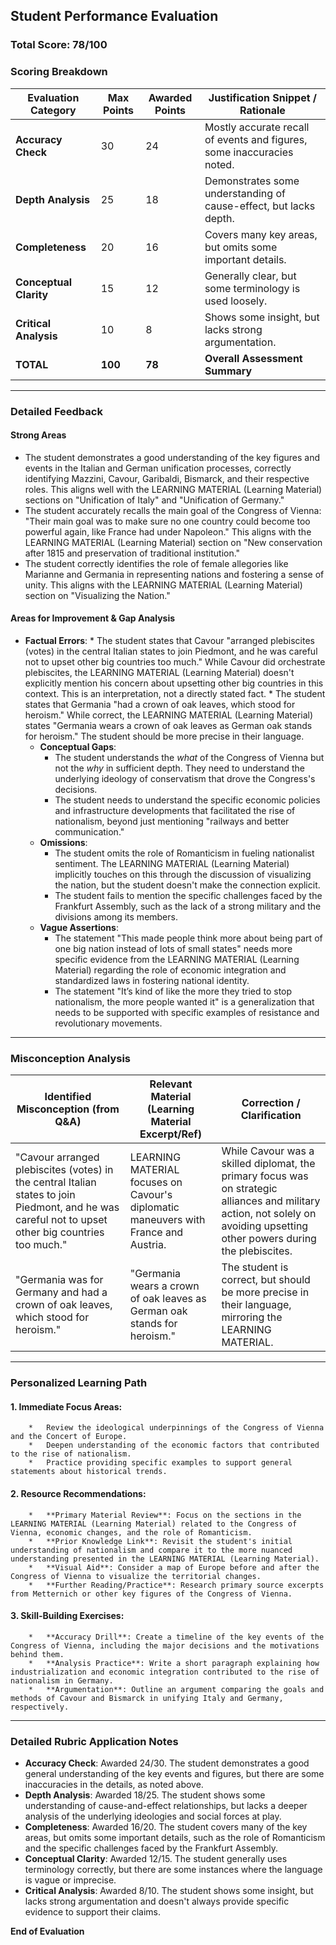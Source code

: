 ## Student Performance Evaluation

### **Total Score**: 78/100

### **Scoring Breakdown**
| Evaluation Category  | Max Points | Awarded Points | Justification Snippet / Rationale                                     |
|----------------------|------------|----------------|-----------------------------------------------------------------------|
| **Accuracy Check**   | 30         | 24        | Mostly accurate recall of events and figures, some inaccuracies noted.  |
| **Depth Analysis**   | 25         | 18        | Demonstrates some understanding of cause-effect, but lacks depth.       |
| **Completeness**     | 20         | 16        | Covers many key areas, but omits some important details.               |
| **Conceptual Clarity**| 15         | 12        | Generally clear, but some terminology is used loosely.                |
| **Critical Analysis**| 10         | 8        | Shows some insight, but lacks strong argumentation.                   |
| **TOTAL**            | **100**    | **78**| **Overall Assessment Summary**                                          |

---

### **Detailed Feedback**

#### Strong Areas
*   The student demonstrates a good understanding of the key figures and events in the Italian and German unification processes, correctly identifying Mazzini, Cavour, Garibaldi, Bismarck, and their respective roles. This aligns well with the LEARNING MATERIAL (Learning Material) sections on "Unification of Italy" and "Unification of Germany."
*   The student accurately recalls the main goal of the Congress of Vienna: "Their main goal was to make sure no one country could become too powerful again, like France had under Napoleon." This aligns with the LEARNING MATERIAL (Learning Material) section on "New conservation after 1815 and preservation of traditional institution."
*   The student correctly identifies the role of female allegories like Marianne and Germania in representing nations and fostering a sense of unity. This aligns with the LEARNING MATERIAL (Learning Material) section on "Visualizing the Nation."

#### Areas for Improvement & Gap Analysis
*   **Factual Errors**:
        *   The student states that Cavour "arranged plebiscites (votes) in the central Italian states to join Piedmont, and he was careful not to upset other big countries too much." While Cavour did orchestrate plebiscites, the LEARNING MATERIAL (Learning Material) doesn't explicitly mention his concern about upsetting other big countries in this context. This is an interpretation, not a directly stated fact.
        *   The student states that Germania "had a crown of oak leaves, which stood for heroism." While correct, the LEARNING MATERIAL (Learning Material) states "Germania wears a crown of oak leaves as German oak stands for heroism." The student should be more precise in their language.
    *   **Conceptual Gaps**:
        *   The student understands the *what* of the Congress of Vienna but not the *why* in sufficient depth. They need to understand the underlying ideology of conservatism that drove the Congress's decisions.
        *   The student needs to understand the specific economic policies and infrastructure developments that facilitated the rise of nationalism, beyond just mentioning "railways and better communication."
    *   **Omissions**:
        *   The student omits the role of Romanticism in fueling nationalist sentiment. The LEARNING MATERIAL (Learning Material) implicitly touches on this through the discussion of visualizing the nation, but the student doesn't make the connection explicit.
        *   The student fails to mention the specific challenges faced by the Frankfurt Assembly, such as the lack of a strong military and the divisions among its members.
    *   **Vague Assertions**:
        *   The statement "This made people think more about being part of one big nation instead of lots of small states" needs more specific evidence from the LEARNING MATERIAL (Learning Material) regarding the role of economic integration and standardized laws in fostering national identity.
        *   The statement "It’s kind of like the more they tried to stop nationalism, the more people wanted it" is a generalization that needs to be supported with specific examples of resistance and revolutionary movements.

---

### **Misconception Analysis**
| Identified Misconception (from Q&A) | Relevant Material (Learning Material Excerpt/Ref) | Correction / Clarification |
|-------------------------------------------|--------------------------------------------|----------------------------|
| "Cavour arranged plebiscites (votes) in the central Italian states to join Piedmont, and he was careful not to upset other big countries too much." | LEARNING MATERIAL focuses on Cavour's diplomatic maneuvers with France and Austria. | While Cavour was a skilled diplomat, the primary focus was on strategic alliances and military action, not solely on avoiding upsetting other powers during the plebiscites. |
| "Germania was for Germany and had a crown of oak leaves, which stood for heroism." | "Germania wears a crown of oak leaves as German oak stands for heroism." | The student is correct, but should be more precise in their language, mirroring the LEARNING MATERIAL. |

---

### **Personalized Learning Path**

#### 1. Immediate Focus Areas:
        *   Review the ideological underpinnings of the Congress of Vienna and the Concert of Europe.
        *   Deepen understanding of the economic factors that contributed to the rise of nationalism.
        *   Practice providing specific examples to support general statements about historical trends.

#### 2. Resource Recommendations:
        *   **Primary Material Review**: Focus on the sections in the LEARNING MATERIAL (Learning Material) related to the Congress of Vienna, economic changes, and the role of Romanticism.
        *   **Prior Knowledge Link**: Revisit the student's initial understanding of nationalism and compare it to the more nuanced understanding presented in the LEARNING MATERIAL (Learning Material).
        *   **Visual Aid**: Consider a map of Europe before and after the Congress of Vienna to visualize the territorial changes.
        *   **Further Reading/Practice**: Research primary source excerpts from Metternich or other key figures of the Congress of Vienna.

#### 3. Skill-Building Exercises:
        *   **Accuracy Drill**: Create a timeline of the key events of the Congress of Vienna, including the major decisions and the motivations behind them.
        *   **Analysis Practice**: Write a short paragraph explaining how industrialization and economic integration contributed to the rise of nationalism in Germany.
        *   **Argumentation**: Outline an argument comparing the goals and methods of Cavour and Bismarck in unifying Italy and Germany, respectively.

---

### **Detailed Rubric Application Notes**
*   **Accuracy Check**: Awarded 24/30. The student demonstrates a good general understanding of the key events and figures, but there are some inaccuracies in the details, as noted above.
*   **Depth Analysis**: Awarded 18/25. The student shows some understanding of cause-and-effect relationships, but lacks a deeper analysis of the underlying ideologies and social forces at play.
*   **Completeness**: Awarded 16/20. The student covers many of the key areas, but omits some important details, such as the role of Romanticism and the specific challenges faced by the Frankfurt Assembly.
*   **Conceptual Clarity**: Awarded 12/15. The student generally uses terminology correctly, but there are some instances where the language is vague or imprecise.
*   **Critical Analysis**: Awarded 8/10. The student shows some insight, but lacks strong argumentation and doesn't always provide specific evidence to support their claims.

**End of Evaluation**